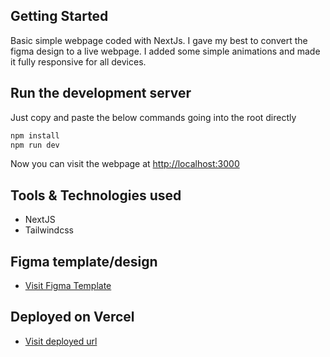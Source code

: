 ## Getting Started

Basic simple webpage coded with NextJs. I gave my best to convert the figma design to a live webpage. I added some simple animations and made it fully responsive for all devices.

## Run the development server

Just copy and paste the below commands going into the root directly

```bash
npm install
npm run dev
```

Now you can visit the webpage at [http://localhost:3000](http://localhost:3000)

## Tools & Technologies used

- NextJS
- Tailwindcss

## Figma template/design

- [Visit Figma Template](<https://www.figma.com/file/LrhXP4NJHk22MrdyrgGUQ7/saviour-Assignment-(Copy)?type=design&node-id=125-1426&mode=design&t=USfagKdbz4ClZVPn-0>)

## Deployed on Vercel

- [Visit deployed url]()

<!-- # Quick Preview -->

<!-- [Preview video]() -->

